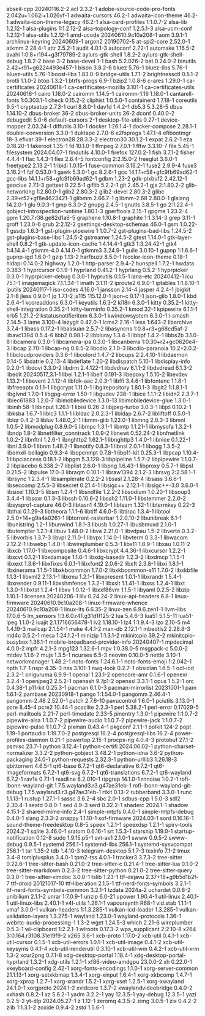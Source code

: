 abseil-cpp 20240116.2-2
acl 2.3.2-1
adobe-source-code-pro-fonts 2.042u+1.062i+1.026vf-1
adwaita-cursors 46.2-1
adwaita-icon-theme 46.2-1
adwaita-icon-theme-legacy 46.2-1
alsa-card-profiles 1:1.0.7-2
alsa-lib 1.2.12-1
alsa-plugins 1:1.2.12-2
alsa-topology-conf 1.2.5.1-3
alsa-ucm-conf 1.2.12-1
alsa-utils 1.2.12-1
amd-ucode 20240610.9c10a208-1
aom 3.9.1-1
archlinux-keyring 20240609-1
argon2 20190702-5
at-spi2-core 2.52.0-1
atkmm 2.28.4-1
attr 2.5.2-1
audit 4.0.1-3
autoconf 2.72-1
automake 1.16.5-2
avahi 1:0.8+r194+g3f79789-2
aylurs-gtk-shell 1.8.2-2
aylurs-gtk-shell-debug 1.8.2-2
base 3-2
base-devel 1-1
bash 5.2.026-2
bat 0.24.0-2
binutils 2.42+r91+g6224493e457-1
bison 3.8.2-6
bluez 5.76-1
bluez-libs 5.76-1
bluez-utils 5.76-1
boost-libs 1.83.0-9
bridge-utils 1.7.1-2
brightnessctl 0.5.1-2
brotli 1.1.0-2
btop 1.3.2-1
btrfs-progs 6.9-1
bzip2 1.0.8-6
c-ares 1.29.0-1
ca-certificates 20240618-1
ca-certificates-mozilla 3.101-1
ca-certificates-utils 20240618-1
cairo 1.18.0-2
cairomm 1.14.5-1
cairomm-1.16 1.18.0-1
cantarell-fonts 1:0.303.1-1
check 0.15.2-2
cliphist 1:0.5.0-1
containerd 1.7.18-1
coreutils 9.5-1
cryptsetup 2.7.3-1
curl 8.8.0-1
dav1d 1.4.2-1
db5.3 5.3.28-5
dbus 1.14.10-2
dbus-broker 36-2
dbus-broker-units 36-2
dconf 0.40.0-2
debugedit 5.0-6
default-cursors 2-1
desktop-file-utils 0.27-1
device-mapper 2.03.24-1
diffutils 3.10-1
docker 1:26.1.4-1
docker-compose 2.28.1-1
double-conversion 3.3.0-1
duktape 2.7.0-6
e2fsprogs 1.47.1-4
efibootmgr 18-3
efivar 39-1
electron28 28.3.3-2
electron30 30.1.2-1
expat 2.6.2-1
eza 0.18.20-1
fakeroot 1.35-1
fd 10.1.0-1
ffmpeg 2:7.0.1-1
fftw 3.3.10-7
file 5.45-1
filesystem 2024.04.07-1
findutils 4.10.0-1
firefox 127.0.2-1
fish 3.7.1-2
fisher 4.4.4-1
flac 1.4.3-1
flex 2.6.4-5
fontconfig 2:2.15.0-2
freeglut 3.6.0-1
freetype2 2.13.2-1
fribidi 1.0.15-1
fuse-common 3.16.2-1
fuse2 2.9.9-4
fuse3 3.16.2-1
fzf 0.53.0-1
gawk 5.3.0-1
gc 8.2.6-1
gcc 14.1.1+r58+gfc9fb69ad62-1
gcc-libs 14.1.1+r58+gfc9fb69ad62-1
gdbm 1.23-2
gdk-pixbuf2 2.42.12-1
geoclue 2.7.1-3
gettext 0.22.5-1
giflib 5.2.2-1
git 2.45.2-1
gjs 2:1.80.2-2
glib-networking 1:2.80.0-1
glib2 2.80.3-2
glib2-devel 2.80.3-2
glibc 2.39+r52+gf8e4623421-1
glibmm 2.66.7-1
glibmm-2.68 2.80.0-1
glslang 14.2.0-1
glu 9.0.3-1
gmp 6.3.0-2
gnupg 2.4.5-1
gnutls 3.8.5-1
go 2:1.22.4-1
gobject-introspection-runtime 1.80.1-3
gperftools 2.15-1
gpgme 1.23.2-4
gpm 1.20.7.r38.ge82d1a6-5
graphene 1.10.8-1
graphite 1:1.3.14-3
grep 3.11-1
groff 1.23.0-6
grub 2:2.12-2
gsettings-desktop-schemas 46.0-1
gsm 1.0.22-1
gssdp 1.6.3-1
gst-plugin-pipewire 1:1.0.7-2
gst-plugins-bad-libs 1.24.5-2
gst-plugins-base-libs 1.24.5-2
gstreamer 1.24.5-2
gtest 1.14.0-1
gtk-layer-shell 0.8.2-1
gtk-update-icon-cache 1:4.14.4-1
gtk3 1:3.24.42-1
gtk4 1:4.14.4-1
gtkmm-4.0 4.14.0-1
gtkmm3 3.24.9-1
guile 3.0.10-1
gupnp 1:1.6.6-1
gupnp-igd 1.6.0-1
gzip 1.13-2
harfbuzz 8.5.0-1
hicolor-icon-theme 0.18-1
hidapi 0.14.0-2
highway 1.2.0-1
http-parser 2.9.4-2
hunspell 1.7.2-1
hwdata 0.383-1
hyprcursor 0.1.9-1
hyprland 0.41.2-1
hyprlang 0.5.2-1
hyprpicker 0.3.0-1
hyprpicker-debug 0.3.0-1
hyprutils 0.1.5-1
iana-etc 20240412-1
icu 75.1-1
imagemagick 7.1.1.34-1
imath 3.1.11-2
iproute2 6.9.0-1
iptables 1:1.8.10-1
iputils 20240117-1
iso-codes 4.16.0-1
jansson 2.14-4
jasper 4.2.4-1
jbigkit 2.1-8
jless 0.9.0-1
jq 1.7.1-2
js115 115.12.0-1
json-c 0.17-1
json-glib 1.8.0-1
kbd 2.6.4-1
kcoreaddons 6.3.0-1
keyutils 1.6.3-2
ki18n 6.3.0-1
kitty 0.35.2-1
kitty-shell-integration 0.35.2-1
kitty-terminfo 0.35.2-1
kmod 32-1
kpipewire 6.1.1-1
krb5 1.21.2-2
kstatusnotifieritem 6.3.0-1
kwindowsystem 6.3.0-1
l-smash 2.14.5-3
lame 3.100-4
lazygit 0.42.0-1
lcms2 2.16-1
less 1:643-2
libarchive 3.7.4-1
libass 0.17.2-1
libassuan 2.5.7-2
libasyncns 1:0.8+r3+g68cd5af-2
libavc1394 0.5.4-6
libb2 0.98.1-2
libbluray 1.3.4-1
libbpf 1.4.2-1
libbs2b 3.1.0-8
libcamera 0.3.0-1
libcamera-ipa 0.3.0-1
libcanberra 1:0.30+r2+gc0620e4-3
libcap 2.70-1
libcap-ng 0.8.5-2
libcdio 2.1.0-3
libcdio-paranoia 10.2+2.0.2-1
libcloudproviders 0.3.6-1
libcolord 1.4.7-2
libcups 2:2.4.10-1
libdaemon 0.14-5
libdatrie 0.2.13-4
libdeflate 1.20-2
libdispatch 5.10-1
libdisplay-info 0.2.0-1
libdovi 3.3.0-2
libdrm 2.4.122-1
libdvdnav 6.1.1-2
libdvdread 6.1.3-2
libedit 20240517_3.1-1
libei 1.2.1-1
libelf 0.191-3
libepoxy 1.5.10-2
libevdev 1.13.2-1
libevent 2.1.12-4
libfdk-aac 2.0.3-1
libffi 3.4.6-1
libfontenc 1.1.8-1
libfreeaptx 0.1.1-1
libgcrypt 1.11.0-1
libgirepository 1.80.1-3
libgit2 1:1.8.1-1
libglvnd 1.7.0-1
libgpg-error 1.50-1
libgudev 238-1
libice 1.1.1-2
libidn2 2.3.7-1
libiec61883 1.2.0-7
libimobiledevice 1.3.0-13
libimobiledevice-glue 1.3.0-1
libinih 58-1
libinput 1.26.1-1
libisl 0.26-2
libjpeg-turbo 3.0.3-1
libjxl 0.10.2-1
libksba 1.6.7-1
liblc3 1.1.1-1
libldac 2.0.2.3-1
libldap 2.6.7-2
libliftoff 0.5.0-1
liblqr 0.4.2-3
libluv 1.48.0_2-1
libmm-glib 1.22.0-1
libmng 2.0.3-3
libmnl 1.0.5-2
libmodplug 0.8.9.0-5
libmpc 1.3.1-1
libmtp 1.1.21-1
libmysofa 1.3.2-1
libndp 1.8-2
libnetfilter_conntrack 1.0.9-2
libnewt 0.52.24-2
libnfnetlink 1.0.2-2
libnftnl 1.2.6-1
libnghttp2 1.62.1-1
libnghttp3 1.4.0-1
libnice 0.1.22-1
libnl 3.9.0-1
libnm 1.48.2-1
libnotify 0.8.3-1
libnsl 2.0.1-1
libogg 1.3.5-2
libomxil-bellagio 0.9.3-4
libopenmpt 0.7.8-1
libp11-kit 0.25.3-1
libpcap 1.10.4-1
libpciaccess 0.18.1-2
libpgm 5.3.128-3
libpipeline 1.5.7-2
libpipewire 1:1.0.7-2
libplacebo 6.338.2-7
libplist 2.6.0-1
libpng 1.6.43-1
libproxy 0.5.7-1
libpsl 0.21.5-2
libpulse 17.0-3
libraqm 0.10.1-1
libraw1394 2.1.2-3
librsvg 2:2.58.1-1
librsync 1:2.3.4-1
libsamplerate 0.2.2-2
libsasl 2.1.28-4
libsass 3.6.6-1
libseccomp 2.5.5-3
libsecret 0.21.4-1
libsigc++ 2.12.1-1
libsigc++-3.0 3.6.0-1
libsixel 1.10.3-5
libsm 1.2.4-1
libsndfile 1.2.2-2
libsodium 1.0.20-1
libsoup3 3.4.4-1
libsoxr 0.1.3-3
libssh 0.10.6-2
libssh2 1.11.0-1
libstemmer 2.2.0-2
libsysprof-capture 46.0-3
libtasn1 4.19.0-1
libteam 1.32-1
libtermkey 0.22-3
libthai 0.1.29-3
libtheora 1.1.1-6
libtiff 4.6.0-5
libtirpc 1.3.4-1
libtool 2.5.0+14+g9a4a0261-1
libtorrent-rasterbar 1:2.0.10-2
libunibreak 6.1-1
libunistring 1.2-1
libunwind 1.8.1-3
libusb 1.0.27-1
libusbmuxd 2.1.0-1
libutempter 1.2.1-4
libuv 1.48.0-2
libva 2.21.0-1
libvdpau 1.5-2
libverto 0.3.2-5
libvorbis 1.3.7-3
libvpl 2.11.0-1
libvpx 1.14.0-1
libvterm 0.3.3-1
libwacom 2.12.2-1
libwebp 1.4.0-1
libwireplumber 0.5.3-1
libx11 1.8.9-1
libxau 1.0.11-2
libxcb 1.17.0-1
libxcomposite 0.4.6-1
libxcrypt 4.4.36-1
libxcursor 1.2.2-1
libxcvt 0.1.2-1
libxdamage 1.1.6-1
libxdg-basedir 1.2.3-2
libxdmcp 1.1.5-1
libxext 1.3.6-1
libxfixes 6.0.1-1
libxfont2 2.0.6-2
libxft 2.3.8-1
libxi 1.8.1-1
libxinerama 1.1.5-1
libxkbcommon 1.7.0-2
libxkbcommon-x11 1.7.0-2
libxkbfile 1.1.3-1
libxml2 2.13.1-1
libxmu 1.2.1-1
libxpresent 1.0.1-1
libxrandr 1.5.4-1
libxrender 0.9.11-1
libxshmfence 1.3.2-1
libxslt 1.1.41-1
libxss 1.2.4-1
libxt 1.3.0-1
libxtst 1.2.4-1
libxv 1.0.12-1
libxxf86vm 1.1.5-1
libyaml 0.2.5-2
libzip 1.10.1-1
licenses 20240206-1
lilv 0.24.24-2
linux-api-headers 6.8-1
linux-firmware 20240610.9c10a208-1
linux-firmware-whence 20240610.9c10a208-1
linux-lts 6.6.35-2
linux-zen 6.9.6.zen1-1
llvm-libs 17.0.6-5
lm_sensors 1:3.6.0.r41.g31d1f125-2
lua 5.4.6-3
lua51 5.1.5-11
lua51-lpeg 1.1.0-2
luajit 2.1.1716656478-1
lv2 1.18.10-1
lz4 1:1.9.4-3
lzo 2.10-5
m4 1.4.19-3
mailcap 2.1.54-1
make 4.4.1-2
man-db 2.12.1-1
mbedtls2 2.28.8-3
md4c 0.5.2-1
mesa 1:24.1.2-1
minizip 1:1.3.1-2
mkinitcpio 39.2-2
mkinitcpio-busybox 1.36.1-1
mobile-broadband-provider-info 20240407-1
mpdecimal 4.0.0-2
mpfr 4.2.1-3
mpg123 1.32.6-1
mpv 1:0.38.0-5
msgpack-c 5.0.0-2
mtdev 1.1.6-2
mujs 1.3.5-1
ncurses 6.5-3
neovim 0.10.0-5
nettle 3.10-1
networkmanager 1.48.2-1
noto-fonts 1:24.6.1-1
noto-fonts-emoji 1:2.042-1
npth 1.7-1
nspr 4.35-3
nss 3.101-1
nwg-look 0.2.7-1
obsidian 1.6.5-1
ocl-icd 2.3.2-1
oniguruma 6.9.9-1
openal 1.23.1-2
opencore-amr 0.1.6-1
openexr 3.2.4-1
openjpeg2 2.5.2-1
openssh 9.7p1-2
openssl 3.3.1-1
opus 1.5.2-1
orc 0.4.38-1
p11-kit 0.25.3-1
pacman 6.1.0-3
pacman-mirrorlist 20231001-1
pam 1.6.1-2
pambase 20230918-1
pango 1:1.54.0-1
pangomm 2.46.4-1
pangomm-2.48 2.52.0-1
patch 2.7.6-10
pavucontrol 1:6.0-1
pciutils 3.13.0-1
pcre 8.45-4
pcre2 10.44-1
pcsclite 2.2.3-1
perl 5.38.2-1
perl-error 0.17029-5
perl-mailtools 2.21-7
perl-timedate 2.33-5
pinentry 1.3.0-1
pipewire 1:1.0.7-2
pipewire-alsa 1:1.0.7-2
pipewire-audio 1:1.0.7-2
pipewire-jack 1:1.0.7-2
pipewire-pulse 1:1.0.7-2
pixman 0.43.4-1
pkgconf 2.1.1-1
polkit 124-2
popt 1.19-1
portaudio 1:19.7.0-2
postgresql 16.2-4
postgresql-libs 16.2-4
power-profiles-daemon 0.21-1
powertop 2.15-1
procps-ng 4.0.4-3
protobuf 27.1-2
psmisc 23.7-1
python 3.12.4-1
python-certifi 2024.06.02-1
python-charset-normalizer 3.3.2-2
python-gobject 3.48.2-1
python-idna 3.6-2
python-packaging 24.0-1
python-requests 2.32.3-1
python-urllib3 1.26.18-3
qbittorrent 4.6.5-1
qt6-base 6.7.2-1
qt6-declarative 6.7.2-1
qt6-imageformats 6.7.2-1
qt6-svg 6.7.2-1
qt6-translations 6.7.2-1
qt6-wayland 6.7.2-1
rav1e 0.7.1-1
readline 8.2.010-1
ripgrep 14.1.0-1
rnnoise 1:0.2-1
rofi-lbonn-wayland-git 1.7.5.wayland3.r3.g47ae31eb-1
rofi-lbonn-wayland-git-debug 1.7.5.wayland3.r3.g47ae31eb-1
rtkit 0.13-2
rubberband 3.3.0-1
runc 1.1.13-1
rustup 1.27.1-1
sassc 3.6.2-4
sbc 2.0-1
sdbus-cpp 1.5.0-3
sdl2 2.30.4-1
seatd 0.8.0-1
sed 4.9-3
serd 0.32.2-1
shaderc 2024.1-1
shadow 4.15.1-2
shared-mime-info 2.4-1
simple-mtpfs 0.4.0-1
simple-mtpfs-debug 0.4.0-1
slang 2.3.3-2
snappy 1.1.10-1
sof-firmware 2024.03-1
sord 0.16.16-1
sound-theme-freedesktop 0.8-5
speex 1.2.1-1
speexdsp 1.2.1-1
spirv-tools 2024.2-1
sqlite 3.46.0-1
sratom 0.6.16-1
srt 1.5.3-1
starship 1.19.0-1
startup-notification 0.12-8
sudo 1.9.15.p5-1
svt-av1 2.1.0-1
swww 0.9.5-2
swww-debug 0.9.5-1
systemd 256.1-1
systemd-libs 256.1-1
systemd-sysvcompat 256.1-1
tar 1.35-2
tdb 1.4.10-3
telegram-desktop 5.1.7-3
texinfo 7.1-2
tmux 3.4-8
tomlplusplus 3.4.0-1
tpm2-tss 4.0.1-1
tracker3 3.7.3-2
tree-sitter 0.22.6-1
tree-sitter-bash 0.21.0-2
tree-sitter-c 0.21.4-1
tree-sitter-lua 0.1.0-2
tree-sitter-markdown 0.2.3-2
tree-sitter-python 0.21.0-2
tree-sitter-query 0.3.0-1
tree-sitter-vimdoc 3.0.0-1
tslib 1.23-1
ttf-dejavu 2.37+18+g9b5d1b2f-7
ttf-droid 20121017-10
ttf-liberation 2.1.5-1
ttf-nerd-fonts-symbols 3.2.1-1
ttf-nerd-fonts-symbols-common 3.2.1-1
tzdata 2024a-2
uchardet 0.0.8-2
unibilium 2.1.1-2
unrar 1:7.0.9-1
unzip 6.0-21
upower 1.90.4-1
util-linux 2.40.1-1
util-linux-libs 2.40.1-1
v4l-utils 1.26.1-1
vapoursynth R68-1
vid.stab 1.1.1-1
vmaf 3.0.0-1
vulkan-headers 1:1.3.285-1
vulkan-icd-loader 1.3.285-1
vulkan-validation-layers 1.3.275-1
wayland 1.23.0-1
wayland-protocols 1.36-1
webrtc-audio-processing-1 1.3-2
wget 1.24.5-3
which 2.21-6
wireplumber 0.5.3-1
wl-clipboard 1:2.2.1-1
wlroots 0.17.3-2
wpa_supplicant 2:2.10-8
x264 3:0.164.r3108.31e19f9-2
x265 3.6-1
xcb-proto 1.17.0-2
xcb-util 0.4.1-1
xcb-util-cursor 0.1.5-1
xcb-util-errors 1.0.1-1
xcb-util-image 0.4.1-2
xcb-util-keysyms 0.4.1-4
xcb-util-renderutil 0.3.10-1
xcb-util-wm 0.4.2-1
xcb-util-xrm 1.3-2
xcur2png 0.7.1-8
xdg-desktop-portal 1.18.4-1
xdg-desktop-portal-hyprland 1.3.2-1
xdg-utils 1.2.1-1
xf86-video-amdgpu 23.0.0-2
xh 0.22.0-1
xkeyboard-config 2.42-1
xorg-fonts-encodings 1.1.0-1
xorg-server-common 21.1.13-1
xorg-setxkbmap 1.3.4-1
xorg-xinput 1.6.4-1
xorg-xkbcomp 1.4.7-1
xorg-xprop 1.2.7-1
xorg-xrandr 1.5.2-1
xorg-xset 1.2.5-1
xorg-xwayland 24.1.0-1
xorgproto 2024.1-2
xvidcore 1.3.7-2
xwaylandvideobridge 0.4.0-2
xxhash 0.8.2-1
xz 5.6.2-1
yadm 3.2.2-1
yay 12.3.5-1
yay-debug 12.3.5-1
yazi 0.2.5-2
yt-dlp 2024.05.27-1
z 1.12-1
zeromq 4.3.5-2
zimg 3.0.5-1
zix 0.4.2-2
zlib 1:1.3.1-2
zoxide 0.9.4-2
zstd 1.5.6-1
